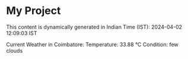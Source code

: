 # My Project

This content is dynamically generated in Indian Time (IST): 2024-04-02 12:09:03 IST


Current Weather in Coimbatore:
Temperature: 33.88 °C
Condition: few clouds
